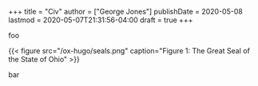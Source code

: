 +++
title = "Civ"
author = ["George Jones"]
publishDate = 2020-05-08
lastmod = 2020-05-07T21:31:56-04:00
draft = true
+++

foo

<a id="org016cdeb"></a>

{{< figure src="/ox-hugo/seals.png" caption="Figure 1: The Great Seal of the State of Ohio" >}}

bar
